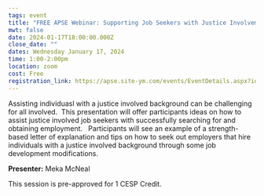 ```yaml
---
tags: event
title: "FREE APSE Webinar: Supporting Job Seekers with Justice Involvement"
mwt: false
date: 2024-01-17T18:00:00.000Z
close_date: ""
dates: Wednesday January 17, 2024
time: 1:00-2:00pm
location: zoom
cost: Free
registration_link: https://apse.site-ym.com/events/EventDetails.aspx?id=1809581&group=
---
```

 Assisting individuasl with a justice involved background can be challenging for all involved.  This presentation will offer participants ideas on how to assist justice involved job seekers with successfully searching for and obtaining employment.   Participants will see an example of a strength-based letter of explanation and tips on how to seek out employers that hire individuals with a justice involved background through some job development modifications.

**Presenter:** Meka McNeal

This session is pre-approved for 1 CESP Credit.[](http://apse.org/cesp-central)